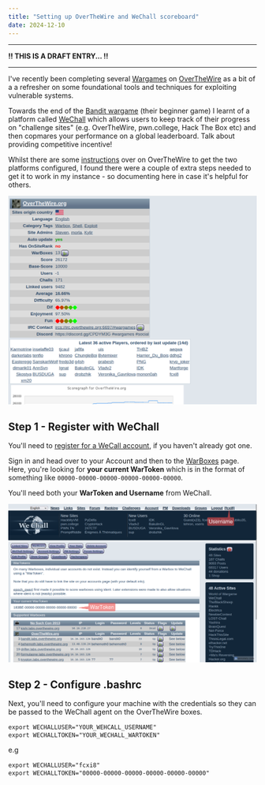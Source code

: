 ```yaml
---
title: "Setting up OverTheWire and WeChall scoreboard"
date: 2024-12-10
---
```


---

**!! THIS IS A DRAFT ENTRY... !!**

---

I've recently been completing several [Wargames](https://en.wikipedia.org/wiki/Wargame_(hacking)) on [OverTheWire](https://overthewire.org/wargames/) as a bit of a a refresher on some foundational tools and techniques for exploiting vulnerable systems. 

Towards the end of the [Bandit wargame](https://overthewire.org/wargames/bandit/) (their beginner game) I learnt of a platform called [WeChall](https://www.wechall.net) which allows users to keep track of their progress on "challenge sites" (e.g. OverTheWire, pwn.college, Hack The Box etc) and then copmares your performance on a global leaderboard. Talk about providing competitive incentive!

Whilst there are some [instructions](https://overthewire.org/information/wechall.html) over on OverTheWire to get the two platforms configured, I found there were a couple of extra steps needed to get it to work in my instance - so documenting here in case it's helpful for others.

![OverTheWire profile on WeChall](/assets/images/overthewire-on-wechall.png)

## Step 1 - Register with WeChall
You'll need to [register for a WeCall account](https://www.wechall.net/register), if you haven't already got one.

Sign in and head over to your Account and then to the [WarBoxes](https://www.wechall.net/warboxes) page. Here, you're looking for **your current WarToken** which is in the format of something like `00000-00000-00000-00000-00000-00000`.

You'll need both your **WarToken and Username** from WeChall.

![Your WarToken on WeChall](/assets/images/warboxes.png)

## Step 2 - Configure .bashrc
Next, you'll need to configure your machine with the credentials so they can be passed to the WeChall agent on the OverTheWire boxes.

```
export WECHALLUSER="YOUR_WEHCALL_USERNAME"
export WECHALLTOKEN="YOUR_WECHALL_WARTOKEN"
```

e.g

```
export WECHALLUSER="fcxi8"
export WECHALLTOKEN="00000-00000-00000-00000-00000-00000"
```